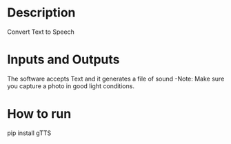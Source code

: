
     
# Description
Convert Text to Speech 

# Inputs and Outputs
The software accepts Text  and it generates a file of sound 
  -Note: Make sure you capture a photo in good light conditions.
# How to run
pip install gTTS
```   

